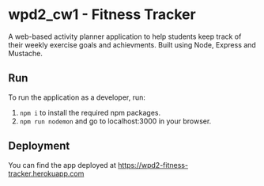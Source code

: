 # wpd2_cw1 - Fitness Tracker
A web-based activity planner application to help students keep track of their weekly exercise goals and achievments. Built using Node, Express and Mustache.

## Run
To run the application as a developer, run:
1. `npm i` to install the required npm packages.
2. `npm run nodemon` and go to localhost:3000 in your browser.

## Deployment
You can find the app deployed at https://wpd2-fitness-tracker.herokuapp.com